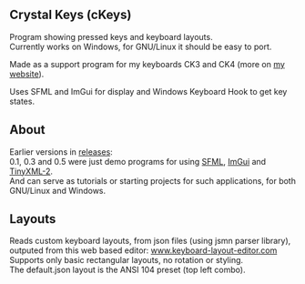 ## Crystal Keys (cKeys)
Program showing pressed keys and keyboard layouts.  
Currently works on Windows, for GNU/Linux it should be easy to port.  

Made as a support program for my keyboards CK3 and CK4 (more on [my website](https://cryham.tuxfamily.org/archives/portfolio/crystal-keyboard-3-and-4)).  

Uses SFML and ImGui for display and Windows Keyboard Hook to get key states.  

## About

Earlier versions in [releases](https://github.com/cryham/ckeys/releases):  
0.1, 0.3 and 0.5 were just demo programs for using [SFML](https://github.com/SFML/SFML), [ImGui](https://github.com/ocornut/imgui) and [TinyXML-2](https://github.com/leethomason/tinyxml2).  
And can serve as tutorials or starting projects for such applications, for both GNU/Linux and Windows.  

## Layouts

Reads custom keyboard layouts, from json files (using jsmn parser library),  
outputed from this web based editor: www.keyboard-layout-editor.com  
Supports only basic rectangular layouts, no rotation or styling.  
The default.json layout is the ANSI 104 preset (top left combo).

